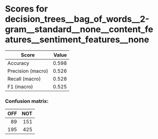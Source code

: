 # Scores for decision_trees__bag_of_words__2-gram__standard__none__content_features__sentiment_features__none
|      Score      |Value|
|-----------------|----:|
|Accuracy         |0.598|
|Precision (macro)|0.526|
|Recall (macro)   |0.528|
|F1 (macro)       |0.525|

### Confusion matrix:
|OFF|NOT|
|--:|--:|
| 89|151|
|195|425|
